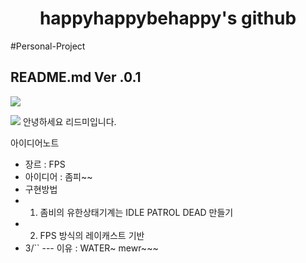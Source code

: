 <html><body><h1><center>happyhappybehappy's github</center></h1><body></html>
    
  #Personal-Project
<h2 allign="center" dir="auto"> README.md Ver .0.1</h2>
    
<a href=6ns5wau73@gmail.com><img src="https://img.shields.io/badge/Gmail-FF0000?style=flat-square&logo=gmail&logoColor=white"/></a>

<img src="https://img.shields.io/badge/Firebase-FFCA28?style=flat-square&logo=firebase&logoColor=white"/>
안녕하세요 리드미입니다.


아이디어노트

- 장르 : FPS
- 아이디어 : 좀피~~
- 구현방법
- 1. 좀비의 유한상태기계는 IDLE PATROL DEAD 만들기
- 2. FPS 방식의 레이캐스트 기반
- 3/``
   --- 이유 : WATER~ mewr~~~

